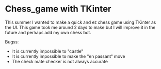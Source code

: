 # Chess_game with TKinter

This summer I wanted to make a quick and ez chess game using TKinter as the UI. This game took me around 2 days to make but I will improve it in the future and perhaps add my own chess bot.

Bugss:
- It is currently impossible to "castle"
- It is currently impossible to make the "en passant" move
- The check mate checker is not always accurate
